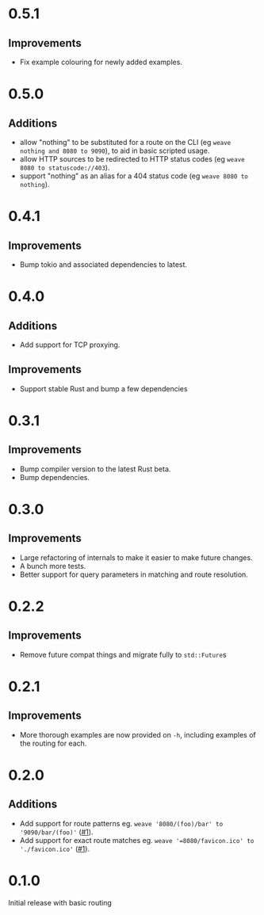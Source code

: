 # 0.5.1

## Improvements

- Fix example colouring for newly added examples.

# 0.5.0

## Additions

- allow "nothing" to be substituted for a route on the CLI (eg `weave nothing and 8080 to 9090`),
  to aid in basic scripted usage.
- allow HTTP sources to be redirected to HTTP status codes (eg `weave 8080 to statuscode://403`).
- support "nothing" as an alias for a 404 status code (eg `weave 8080 to nothing`).

# 0.4.1

## Improvements

- Bump tokio and associated dependencies to latest.

# 0.4.0

## Additions

- Add support for TCP proxying.

## Improvements

- Support stable Rust and bump a few dependencies

# 0.3.1

## Improvements

- Bump compiler version to the latest Rust beta.
- Bump dependencies.

# 0.3.0

## Improvements

- Large refactoring of internals to make it easier to make future changes.
- A bunch more tests.
- Better support for query parameters in matching and route resolution.

# 0.2.2

## Improvements

- Remove future compat things and migrate fully to `std::Future`s

# 0.2.1

## Improvements

- More thorough examples are now provided on `-h`, including examples of the routing for each.

# 0.2.0

## Additions

- Add support for route patterns eg. `weave '8080/(foo)/bar' to '9090/bar/(foo)'` ([#1](https://github.com/jsdw/weave/pull/1)).
- Add support for exact route matches eg. `weave '=8080/favicon.ico' to './favicon.ico'` ([#1](https://github.com/jsdw/weave/pull/1)).

# 0.1.0

Initial release with basic routing
